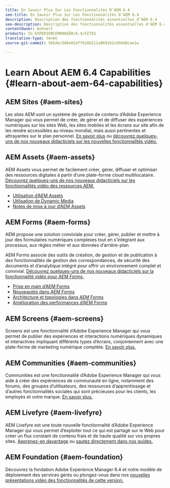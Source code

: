 ```yaml
---
title: En Savoir Plus Sur Les Fonctionnalités D’AEM 6.4
seo-title: En Savoir Plus Sur Les Fonctionnalités D’AEM 6.4
description: Description des fonctionnalités essentielles d’AEM 6.4
seo-description: Description des fonctionnalités essentielles d’AEM 6.4
contentOwner: bohnert
products: SG_EXPERIENCEMANAGER/6.4/SITES
translation-type: tm+mt
source-git-commit: 565dec566e02effb18b211a8691b2c694d8cae1e

---
```



# Learn About AEM 6.4 Capabilities {#learn-about-aem-64-capabilities}

## AEM Sites {#aem-sites}

Les sites AEM sont un système de gestion de contenu d’Adobe Experience Manager qui vous permet de créer, de gérer et de diffuser des expériences numériques sur les sites Web, les sites mobiles et les écrans sur site afin de les rendre accessibles au niveau mondial, mais aussi pertinentes et attrayantes sur le plan personnel. [En savoir plus](http://www.adobe.com/marketing-cloud/enterprise-content-management/web-cms.html) ou [découvrez quelques-uns de nos nouveaux didacticiels sur les nouvelles fonctionnalités vidéo.](https://helpx.adobe.com/experience-manager/kt/sites/index/aem-6-4-sites.html)

## AEM Assets {#aem-assets}

AEM Assets vous permet de facilement créer, gérer, diffuser et optimiser des ressources digitales à partir d’une plate-forme cloud multilocataire. [Découvrez quelques-uns de nos nouveaux didacticiels sur les fonctionnalités vidéo des ressources AEM.](https://helpx.adobe.com/experience-manager/kt/assets/index/aem-6-4-assets.html)

* [Utilisation d’AEM Assets](/help/assets/managing-assets-touch-ui.md)
* [Utilisation de Dynamic Media](/help/assets/dynamic-media.md)
* [Notes de mise à jour d’AEM Assets](/help/release-notes/assets.md)

## AEM Forms {#aem-forms}

AEM propose une solution conviviale pour créer, gérer, publier et mettre à jour des formulaires numériques complexes tout en s’intégrant aux processus, aux règles métier et aux données d’arrière-plan.

AEM Forms associe des outils de création, de gestion et de publication à des fonctionnalités de gestion des correspondances, de sécurité des documents et d’analytique intégré pour offrir un environnement complet et convivial. [Découvrez quelques-uns de nos nouveaux didacticiels sur la fonctionnalité vidéo pour AEM Forms.](https://helpx.adobe.com/experience-manager/kt/forms/index/aem-6-4-forms.html)

* [Prise en main d’AEM Forms](/help/forms/using/introduction-aem-forms.md)
* [Nouveautés dans AEM Forms](/help/forms/using/whats-new.md) 
* [Architecture et topologies dans AEM Forms](/help/forms/using/aem-forms-architecture-deployment.md) 
* [Amélioration des performances d’AEM Forms](/help/forms/using/performance-tuning-aem-forms.md) 

## AEM Screens {#aem-screens}

Screens est une fonctionnalité d’Adobe Experience Manager qui vous permet de publier des expériences et interactions numériques dynamiques et interactives impliquant différents types d’écrans, conjointement avec une plate-forme de marketing numérique complète.  [En savoir plus.](/help/screens/home.md)

## AEM Communities {#aem-communities}

Communities est une fonctionnalité d’Adobe Experience Manager qui vous aide à créer des expériences de communauté en ligne, notamment des forums, des groupes d’utilisateurs, des ressources d’apprentissage et d’autres fonctionnalités sociales qui sont précieuses pour les clients, les employés et votre marque. [En savoir plus.](http://www.adobe.com/marketing-cloud/enterprise-content-management/social-community-cms.html)

## AEM Livefyre {#aem-livefyre}

AEM Livefyre est une toute nouvelle fonctionnalité d’Adobe Experience Manager qui vous permet d’exploiter tout ce qui est partagé sur le Web pour créer un flux constant de contenu frais et de haute qualité sur vos propres sites. [Apprenez-en davantage](http://www.adobe.com/marketing-cloud/enterprise-content-management/ugc-content-platform.html) ou [sautez directement dans nos guides.](https://answers.livefyre.com/product/livefyre-for-adobe-experience-manager-aem/)

## AEM Foundation {#aem-foundation}

Découvrez la fondation [](/help/sites-deploying/home.md) Adobe Experience Manager 6.4 et notre modèle de déploiement des services gérés ou plongez-vous dans nos [nouvelles présentations vidéo des fonctionnalités de cette version.](https://helpx.adobe.com/experience-manager/kt/sites/index/aem-6-4-sites.html)
